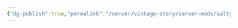```yaml
---
{"dg-publish":true,"permalink":"/server/vintage-story/server-mods/salty-and-toast-s-immersive-mining/","tags":["vs-up-to-date"]}
---
```


